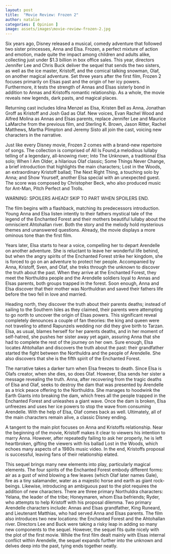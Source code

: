 ```yaml
---
layout: post
title:  "Movie Review: Frozen 2"
author: natalie
categories: [ Opinion ]
image: assets/images\movie-review-frozen-2.jpg
---
```


 

Six years ago, Disney released a musical, comedy adventure that followed two sister princesses, Anna and Elsa. Frozen, a perfect mixture of action and emotion, made quite the impact among children and adults alike, collecting just under $1.3 billion in box office sales. This year, directors Jennifer Lee and Chris Buck deliver the sequel that sends the two sisters, as well as the ice master, Kristoff, and the comical talking snowman, Olaf, on another magical adventure. Set three years after the first film, Frozen 2 focuses primarily on Elsas past and the origin of her icy powers. Furthermore, it tests the strength of Annas and Elsas sisterly bond in addition to Annas and Kristoffs romantic relationship. As a whole, the movie reveals new legends, dark pasts, and magical places.

 

Returning cast includes Idina Menzel as Elsa, Kristen Bell as Anna, Jonathan Groff as Kristoff and Josh Gad as Olaf. New voices, Evan Rachel Wood and Alfred Molina as Annas and Elsas parents, replace Jennifer Lee and Maurice LaMarche from the previous film, and Sterling K. Brown, Jason Ritter, Rachel Matthews, Martha Plimpton and Jeremy Sisto all join the cast, voicing new characters in the narrative.

Just like every Disney movie, Frozen 2 comes with a brand-new repertoire of songs. The collection is comprised of All Is Found,a melodious lullaby telling of a legendary, all-knowing river; Into The Unknown, a traditional Elsa solo; When I Am Older, a hilarious Olaf classic; Some Things Never Change, a brief introduction that highlights the main characters; Lost in the Woods, an extraordinary Kristoff ballad; The Next Right Thing, a touching solo by Anna; and Show Yourself, another Elsa special with an unexpected guest. The score was composed by Christopher Beck, who also produced music for Ant-Man, Pitch Perfect and Trolls.

 

WARNING: SPOILERS AHEAD! SKIP TO PART WHEN SPOILERS END.

 

The film begins with a flashback, matching its predecessors introduction. Young Anna and Elsa listen intently to their fathers mystical tale of the legend of the Enchanted Forest and their mothers beautiful lullaby about the omniscient Ahtohallan river. Both the story and the melody hold mysterious themes and unanswered questions. Already, the movie displays a more ominous tone than the first film.

 

Years later, Elsa starts to hear a voice, compelling her to depart Arendelle on another adventure. She is reluctant to leave her wonderful life behind, but when the angry spirits of the Enchanted Forest strike her kingdom, she is forced to go on an adventure to protect her people. Accompanied by Anna, Kristoff, Sven, and Olaf, she treks through the unknown to discover the truth about the past. When they arrive at the Enchanted Forest, they meet the Northuldra people and the Arendelle soldiers loyal to Annas and Elsas parents, both groups trapped in the forest. Soon enough, Anna and Elsa discover that their mother was Northuldran and saved their fathers life before the two fell in love and married.

 

Heading north, they discover the truth about their parents deaths; instead of sailing to the Southern Isles as they claimed, their parents were attempting to go north to uncover the origin of Elsas powers. This significant reveal completely denounces a couple of fan theories: the king and queen were not traveling to attend Rapunzels wedding nor did they give birth to Tarzan. Elsa, as usual, blames herself for her parents deaths, and in her moment of self-hatred, she pushes her sister away yet again, assuring Anna that she had to complete the rest of the journey on her own. Sure enough, Elsa locates Ahtohallan and discovers the truth about the past: their grandfather started the fight between the Northuldra and the people of Arendelle. She also discovers that she is the fifth spirit of the Enchanted Forest.

 

The narrative takes a darker turn when Elsa freezes to death. Since Elsa is Olafs creator, when she dies, so does Olaf. However, Elsa sends her sister a message revealing the truth. Anna, after recovering from the tragic deaths of Elsa and Olaf, seeks to destroy the dam that was presented by Arendelle as a trick peace offering to the Northuldra. She manages to hoodwink the Earth Giants into breaking the dam, which frees all the people trapped in the Enchanted Forest and unleashes a giant wave. Once the dam is broken, Elsa unfreezes and uses her ice powers to stop the wave from consuming Arendelle. With the help of Elsa, Olaf comes back as well. Ultimately, all of the main characters remain alive, a classic Disney ending.

 

A tangent to the main plot focuses on Anna and Kristoffs relationship. Near the beginning of the movie, Kristoff makes it clear to viewers his intention to marry Anna. However, after repeatedly failing to ask her properly, he is left heartbroken, gifting the viewers with his ballad Lost in the Woods, which echoes many aspects of a 1980s music video. In the end, Kristoffs proposal is successful, leaving fans of their relationship elated.

 

This sequel brings many new elements into play, particularly magical elements. The four spirits of the Enchanted Forest embody different forms: air as a gust of wind blowing a few leaves (which Olaf later names Gale), fire as a tiny salamander, water as a majestic horse and earth as giant rock-beings. Likewise, introducing an ambiguous past to the plot requires the addition of new characters. There are three primary Northuldra characters: Yelana, the leader of the tribe; Honeymaren, whom Elsa befriends; Ryder, who attempts to help Kristoff with his proposal dilemma. Two primary Arendelle characters include: Annas and Elsas grandfather, King Runeard, and Lieutenant Matthias, who had served Anna and Elsas parents. The film also introduces two new locations: the Enchanted Forest and the Ahtohallan river. Directors Lee and Buck were taking a risky leap in adding so many new components to the sequel. However, the sequel fits quite nicely with the plot of the first movie. While the first film dealt mainly with Elsas internal conflict within Arendelle, the sequel expands further into the unknown and delves deep into the past, tying ends together neatly.

 



